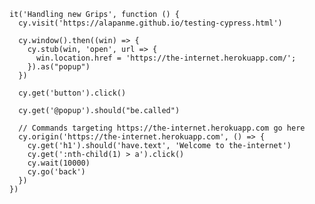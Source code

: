 
    it('Handling new Grips', function () {
      cy.visit('https://alapanme.github.io/testing-cypress.html')
    
      cy.window().then((win) => {
        cy.stub(win, 'open', url => {
          win.location.href = 'https://the-internet.herokuapp.com/';
        }).as("popup")
      })
    
      cy.get('button').click()
    
      cy.get('@popup').should("be.called")
    
      // Commands targeting https://the-internet.herokuapp.com go here
      cy.origin('https://the-internet.herokuapp.com', () => {
        cy.get('h1').should('have.text', 'Welcome to the-internet')
        cy.get(':nth-child(1) > a').click()
        cy.wait(10000)
        cy.go('back')
      })
    })


